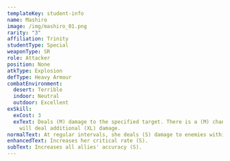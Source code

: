```yaml
---
templateKey: student-info
name: Mashiro
image: /img/mashiro_01.png
rarity: "3"
affiliation: Trinity
studentType: Special
weaponType: SR
role: Attacker
position: None
atkType: Explosion
defType: Heavy Armour
combatEnvironment:
  desert: Terrible
  indoor: Neutral
  outdoor: Excellent
exSkill:
  exCost: 3
  exText: Deals (M) damage to the specified target. There is a (M) chance that she
    will deal additional (XL) damage.
normalText: At regular intervals, she deals (S) damage to enemies within a circular area.
enhancedText: Increases her critical rate (S).
subText: Increases all allies' accuracy (S).
---
```

